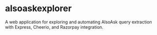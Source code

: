 # alsoaskexplorer
A web application for exploring and automating AlsoAsk query extraction with Express, Cheerio, and Razorpay integration.
